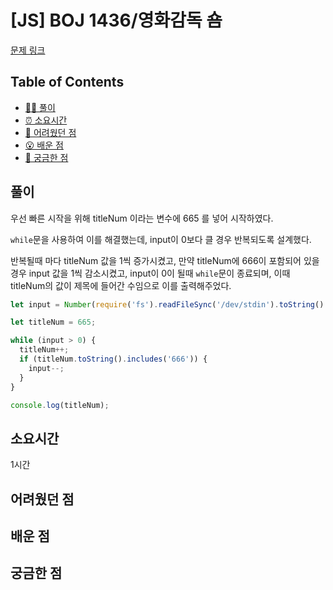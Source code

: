 <!-- 제목으로 다음과 같은 내용으로 작성해주세요 ! -->
<!-- 📚 언어 : e.g. Javascript -> [JS], Python -> [Python]  -->
<!-- 📕 백준 : BOJ 문제번호/문제제목 e.g. BOJ 2577/숫자의 개수 -->
<!-- 📗 프로그래머스 : PRO 문제번호/문제제목 e.g. PRO 120812/최빈값 구하기 -->
<!-- 💁🏻 백준허브를 사용하시면 프로그래머스의 문제번호도 확인하실 수 있습니다 -->

# [JS] BOJ 1436/영화감독 숌

<!-- 아래에 # 을 지우고 문제 링크를 입력해주세요 ! -->

[문제 링크](https://www.acmicpc.net/problem/1436)

## Table of Contents

- [✍🏻 풀이](#풀이)
- [⏰ 소요시간](#소요시간)
- [🫠 어려웠던 점](#어려웠던-점)
- [😮 배운 점](#배운-점)
- [🤔 궁금한 점](#궁금한-점)

## 풀이

<!-- ```옆에 사용하는 언어를 기입하세요 e.g. javascript, python -->

우선 빠른 시작을 위해 titleNum 이라는 변수에 665 를 넣어 시작하였다.

`while`문을 사용하여 이를 해결했는데, input이 0보다 클 경우 반복되도록 설계했다.

반복될때 마다 titleNum 값을 1씩 증가시켰고, 만약 titleNum에 666이 포함되어 있을 경우 input 값을 1씩 감소시켰고, input이 0이 될때 `while`문이 종료되며, 이때 titleNum의 값이 제목에 들어간 수임으로 이를 출력해주었다.

```javascript
let input = Number(require('fs').readFileSync('/dev/stdin').toString().trim());

let titleNum = 665;

while (input > 0) {
  titleNum++;
  if (titleNum.toString().includes('666')) {
    input--;
  }
}

console.log(titleNum);
```

## 소요시간

1시간

## 어려웠던 점

## 배운 점

## 궁금한 점
